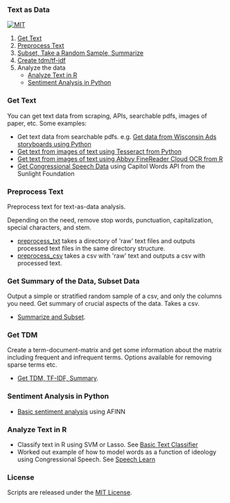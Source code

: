 ### Text as Data

[![MIT](https://img.shields.io/github/license/mashape/apistatus.svg)](https://opensource.org/licenses/MIT)

1. [Get Text](https://github.com/soodoku/text-as-data#get-text-data)
2. [Preprocess Text](https://github.com/soodoku/text-as-data#preprocess-text)
3. [Subset, Take a Random Sample, Summarize](https://github.com/soodoku/text-as-data#get-summary-of-data-subset-data)
4. [Create tdm/tf-idf](https://github.com/soodoku/text-as-data#get-tdm)
5. Analyze the data
	* [Analyze Text in R](https://github.com/soodoku/text-as-data#analyze-text-in-r)
	* [Sentiment Analysis in Python](https://github.com/soodoku/text-as-data#sentiment-analysis-in-python)

### Get Text

You can get text data from scraping, APIs, searchable pdfs, images of paper, etc. Some examples:
* Get text data from searchable pdfs. e.g. [Get data from Wisconsin Ads storyboards using Python](https://gist.github.com/soodoku/62a3172eb1b4a55dee1a)
* [Get text from images of text using Tesseract from Python](https://github.com/soodoku/image-to-text)
* [Get text from images of text using Abbyy FineReader Cloud OCR from R](https://github.com/soodoku/abbyyR)
* [Get Congressional Speech Data](https://gist.github.com/soodoku/85d79275c5880f67b4cf) using Capitol Words API from the Sunlight Foundation

### Preprocess Text

Preprocess text for text-as-data analysis. 

Depending on the need, remove stop words, punctuation, capitalization, special characters, and stem.

* [preprocess_txt](preprocess_txt/) takes a directory of 'raw' text files and outputs processed text files in the same directory structure. 
* [preprocess_csv](preprocess_csv/) takes a csv with 'raw' text and outputs a csv with processed text.

### Get Summary of the Data, Subset Data

Output a simple or stratified random sample of a csv, and only the columns you need. Get summary of crucial aspects of the data. Takes a csv. 

* [Summarize and Subset](subset/).

### Get TDM

Create a term-document-matrix and get some information about the matrix including frequent and infrequent terms. Options available for removing sparse terms etc. 

* [Get TDM, TF-IDF, Summary](tdm/).

### Sentiment Analysis in Python

* [Basic sentiment analysis](https://gist.github.com/soodoku/22e4cff2eb6a05be3c0d) using AFINN

### Analyze Text in R

* Classify text in R using SVM or Lasso. See [Basic Text Classifier](https://gist.github.com/soodoku/e34dbe0219b0f00a74d5)
* Worked out example of how to model words as a function of ideology using Congressional Speech. See [Speech Learn](https://github.com/soodoku/speech-learn)

### License

Scripts are released under the [MIT License](https://opensource.org/licenses/MIT).		
